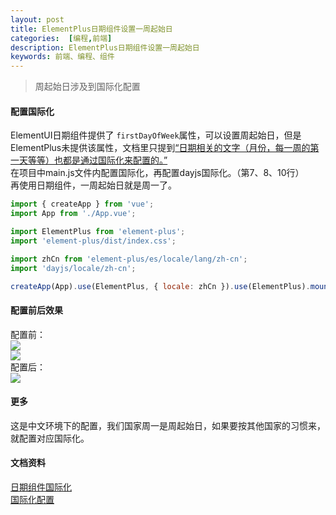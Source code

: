 ```yaml
---
layout: post
title: ElementPlus日期组件设置一周起始日
categories:  [编程,前端]
description: ElementPlus日期组件设置一周起始日
keywords: 前端、编程、组件
---
```


> 周起始日涉及到国际化配置  

#### 配置国际化
ElementUI日期组件提供了 `firstDayOfWeek`属性，可以设置周起始日，但是ElementPlus未提供该属性，文档里只提到[“日期相关的文字（月份，每一周的第一天等等）也都是通过国际化来配置的。”](https://element-plus.org/zh-CN/component/date-picker.html#%E5%9B%BD%E9%99%85%E5%8C%96)<br />在项目中main.js文件内配置国际化，再配置dayjs国际化。（第7、8、10行）<br />再使用日期组件，一周起始日就是周一了。
```javascript
import { createApp } from 'vue';
import App from './App.vue';

import ElementPlus from 'element-plus';
import 'element-plus/dist/index.css';

import zhCn from 'element-plus/es/locale/lang/zh-cn';
import 'dayjs/locale/zh-cn';

createApp(App).use(ElementPlus, { locale: zhCn }).use(ElementPlus).mount('#app');

```
<a name="pMO9F"></a>

#### 配置前后效果
配置前：<br />![](https://img.nanvon.cn/2022-0523-17:31:49:605.png#crop=0&crop=0&crop=1&crop=1&id=TNMdY&originHeight=440&originWidth=384&originalType=binary&ratio=1&rotation=0&showTitle=false&status=done&style=none&title=)<br />![](https://img.nanvon.cn/2022-0523-17:33:33:885.png#crop=0&crop=0&crop=1&crop=1&id=te1xD&originHeight=469&originWidth=368&originalType=binary&ratio=1&rotation=0&showTitle=false&status=done&style=none&title=)<br />配置后：<br />![](https://img.nanvon.cn/2022-0523-17:34:01:265.png#crop=0&crop=0&crop=1&crop=1&id=SN8X5&originHeight=451&originWidth=406&originalType=binary&ratio=1&rotation=0&showTitle=false&status=done&style=none&title=)
#### 更多
这是中文环境下的配置，我们国家周一是周起始日，如果要按其他国家的习惯来，就配置对应国际化。
#### 文档资料
[日期组件国际化](https://element-plus.org/zh-CN/component/date-picker.html#%E5%9B%BD%E9%99%85%E5%8C%96)<br />[国际化配置](https://element-plus.org/zh-CN/guide/i18n.html)
